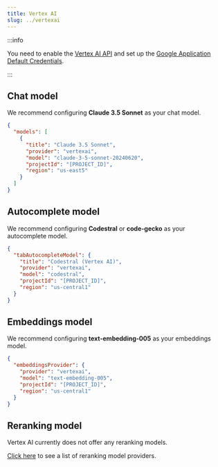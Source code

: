 ```yaml
---
title: Vertex AI
slug: ../vertexai
---
```


:::info

You need to enable the [Vertex AI API](https://console.cloud.google.com/marketplace/product/google/aiplatform.googleapis.com) and set up the [Google Application Default Credentials](https://cloud.google.com/docs/authentication/provide-credentials-adc).

:::

## Chat model

We recommend configuring **Claude 3.5 Sonnet** as your chat model.

```json title="config.json"
{
  "models": [
    {
      "title": "Claude 3.5 Sonnet",
      "provider": "vertexai",
      "model": "claude-3-5-sonnet-20240620",
      "projectId": "[PROJECT_ID]",
      "region": "us-east5"
    }
  ]
}
```

## Autocomplete model

We recommend configuring **Codestral** or **code-gecko** as your autocomplete model.

```json title="config.json"
{
  "tabAutocompleteModel": {
    "title": "Codestral (Vertex AI)",
    "provider": "vertexai",
    "model": "codestral",
    "projectId": "[PROJECT_ID]",
    "region": "us-central1"
  }
}
```

## Embeddings model

We recommend configuring **text-embedding-005** as your embeddings model.

```json title="config.json"
{
  "embeddingsProvider": {
    "provider": "vertexai",
    "model": "text-embedding-005",
    "projectId": "[PROJECT_ID]",
    "region": "us-central1"
  }
}
```

## Reranking model

Vertex AI currently does not offer any reranking models.

[Click here](../../model-types/reranking.md) to see a list of reranking model providers.
